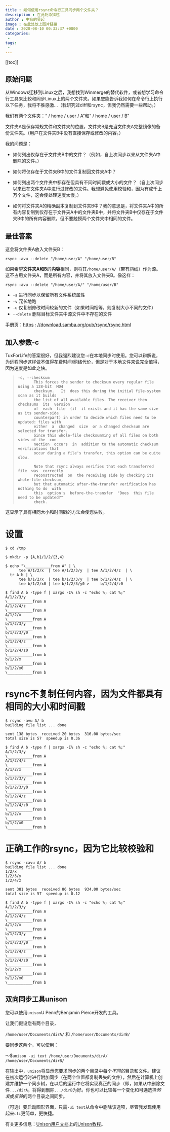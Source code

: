 ```yaml
---
title : 如何使用rsync命令行工具同步两个文件夹？
description : 在此处添描述
author : 中箭的吴起
image : 在此处放上图片链接
date : 2020-08-10 00:33:37 +0800
categories:
 -
tags:
 -
---
```

[[toc]]

## 原始问题
从Windows迁移到Linux之后，我想找到Winmerge的替代软件，或者想学习命令行工具来比较和同步Linux上的两个文件夹。如果您能告诉我如何在命令行上执行以下任务，我将不胜感激...（我研究过diff和rsync，但我仍然需要一些帮助。）

我们有两个文件夹：“ / home / user / A”和“ / home / user / B”

文件夹A是保存常规文件和文件夹的位置，文件夹B是充当文件夹A完整镜像的备份文件夹。（用户在文件夹B中没有直接保存或修改的内容。）

我的问题是：

*   如何列出仅存在于文件夹B中的文件？（例如，自上次同步以来从文件夹A中删除的文件。）

*   如何将仅存在于文件夹B中的文件复制回文件夹A中？

*   如何列出两个文件夹中都存在但具有不同时间戳或大小的文件？（自上次同步以来已在文件夹A中进行过修改的文件。我想避免使用校验和，因为有成千上万个文件，这会使处理速度太慢。）

*   如何将文件夹A的精确副本复制到文件夹B中？我的意思是，将文件夹A中的所有内容复制到仅存在于文件夹A中的文件夹B中，并将文件夹B中仅存在于文件夹B中的所有内容删除，但不要触摸两个文件夹中相同的文件。

## 最佳答案

这会将文件夹A放入文件夹B：

```shell
rsync -avu --delete "/home/user/A" "/home/user/B"

```

如果希望**文件夹A和B**的**内容**相同，则将其`/home/user/A/`（带有斜线）作为源。这不占用文件夹A，而是所有内容，并将其放入文件夹B。像这样：

```shell
rsync -avu --delete "/home/user/A/" "/home/user/B"

```

*   `-a` 进行同步以保留所有文件系统属性
*   `-v` 冗长地跑
*   `-u` 仅复制修改时间较新的文件（如果时间相等，则复制大小不同的文件）
*   `--delete` 删除目标文件夹中源文件中不存在的文件

手册页：[https](https://download.samba.org/pub/rsync/rsync.html) : [//download.samba.org/pub/rsync/rsync.html](https://download.samba.org/pub/rsync/rsync.html)

## 加入参数-c 


TuxForLife的答案很好，但我强烈建议您`-c`在本地同步时使用。您可以辩解说，为远程同步这样做不值得花费时间/网络代价，但是对于本地文件来说完全值得，因为速度是如此之快。

> ```
> -c, --checksum
>        This forces the sender to checksum every regular file using a 128-bit  MD4
>        checksum.   It  does this during the initial file-system scan as it builds
>        the list of all available files. The receiver then checksums  its  version
>        of  each  file  (if  it exists and it has the same size as its sender-side
>        counterpart) in order to decide which files need to be updated: files with
>        either  a  changed  size  or a changed checksum are selected for transfer.
>        Since this whole-file checksumming of all files on both sides of the  con-
>        nection  occurs  in  addition to the automatic checksum verifications that
>        occur during a file's transfer, this option can be quite slow.
>
>        Note that rsync always verifies that each transferred file  was  correctly
>        reconstructed  on  the receiving side by checking its whole-file checksum,
>        but that automatic after-the-transfer verification has nothing to do  with
>        this  option's  before-the-transfer  "Does  this file need to be updated?"
>        check.
>
> ```

这显示了具有相同大小和时间戳的方法会使您失败。

# 设置

```shell
$ cd /tmp

$ mkdir -p {A,b}/1/2/{3,4}

$ echo "\___________from A" | \
      tee A/1/2/x  | tee A/1/2/3/y  | tee A/1/2/4/z  | \
  tr A b | \
      tee b/1/2/x  | tee b/1/2/3/y  | tee b/1/2/4/z  | \
      tee b/1/2/x0 | tee b/1/2/3/y0 >     b/1/2/4/z0

$ find A b -type f | xargs -I% sh -c "echo %; cat %;"
A/1/2/3/y
\___________from A
A/1/2/4/z
\___________from A
A/1/2/x
\___________from A
b/1/2/3/y
\___________from b
b/1/2/3/y0
\___________from b
b/1/2/4/z
\___________from b
b/1/2/4/z0
\___________from b
b/1/2/x
\___________from b
b/1/2/x0
\___________from b

```

# rsync不复制任何内容，因为文件都具有相同的大小和时间戳

```shell
$ rsync -avu A/ b
building file list ... done

sent 138 bytes  received 20 bytes  316.00 bytes/sec
total size is 57  speedup is 0.36

$ find A b -type f | xargs -I% sh -c "echo %; cat %;"
A/1/2/3/y
\___________from A
A/1/2/4/z
\___________from A
A/1/2/x
\___________from A
b/1/2/3/y
\___________from b
b/1/2/3/y0
\___________from b
b/1/2/4/z
\___________from b
b/1/2/4/z0
\___________from b
b/1/2/x
\___________from b
b/1/2/x0
\___________from b

```

# 正确工作的rsync，因为它比较校验和

```shell
$ rsync -cavu A/ b
building file list ... done
1/2/x
1/2/3/y
1/2/4/z

sent 381 bytes  received 86 bytes  934.00 bytes/sec
total size is 57  speedup is 0.12

$ find A b -type f | xargs -I% sh -c "echo %; cat %;"
A/1/2/3/y
\___________from A
A/1/2/4/z
\___________from A
A/1/2/x
\___________from A
b/1/2/3/y
\___________from A
b/1/2/3/y0
\___________from b
b/1/2/4/z
\___________from A
b/1/2/4/z0
\___________from b
b/1/2/x
\___________from A
b/1/2/x0
\___________from b
```


## 双向同步工具unison
您可以使用`unison`U Penn的Benjamin Pierce开发的工具。

让我们假设您有两个目录，

`/home/user/Documents/dirA/` 和 `/home/user/Documents/dirB/`

要同步这两个，可以使用：

〜$`unison -ui text /home/user/Documents/dirA/ /home/user/Documents/dirB/`

在输出中，`unison`将显示您要求同步的两个目录中每个*不同的*目录和文件。建议在初次运行时进行附加同步（在两个位置都复制丢失的文件），然后在计算机上创建并维护一个同步树，在以后的运行中它将实现真正的同步（即，如果从中删除文件`.../dirA`，将得到删除`.../dirB`为好。你也可以比较每一个变化和可选选择*转发*或*反转*的两个目录之间同步。

（可选）要启动图形界面，只需`-ui text`从命令中删除该选项，尽管我发现使用起来`cli`更简单，更快捷。

有关更多信息：[Unison用户文档](https://www.cis.upenn.edu/~bcpierce/unison/download/releases/stable/unison-manual.html#tutorial "Unison用户文档上的Unison教程")上的[Unison教程](https://www.cis.upenn.edu/~bcpierce/unison/download/releases/stable/unison-manual.html#tutorial "Unison用户文档上的Unison教程")。

